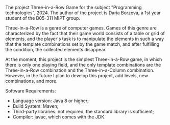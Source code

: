 The project Three-in-a-Row Game for the subject "Programming technologies", 2024. The author of the project is Daria
Borzova, a 1st year student of the B05-311 MIPT group.

Three-in-a-Row is a genre of computer games. Games of this genre are characterized by the fact that their game world
consists of a table or grid of elements, and the player's task is to manipulate the elements in such a way that the
template combinations set by the game match, and after fulfilling the condition, the collected elements disappear.

At the moment, this project is the simplest Three-in-a-Row game, in which there is only one playing field, and the
only template combinations are the Three-in-a-Row combination and the Three-in-a-Column combination. However, in the
future I plan to develop this project, add levels, new combinations, and more.

Software Requirements:

- Language version: Java 8 or higher;
- Build System: Maven;
- Third-party libraries: not required, the standard library is sufficient;
- Compiler: javac, which comes with the JDK.
